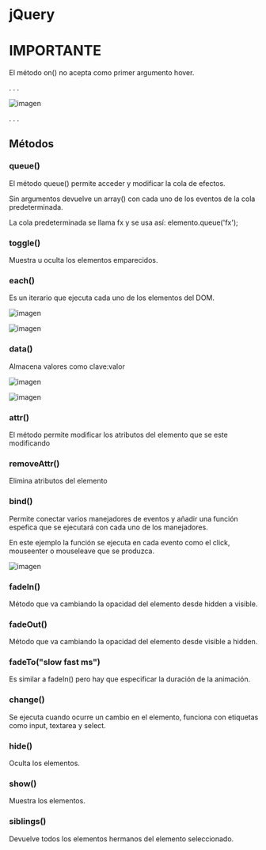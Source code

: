 # jQuery

# IMPORTANTE

El método on() no acepta como primer argumento hover.

. . .

![imagen](https://github.com/ERICKBOWSER/jQuery/assets/92431188/24c5f1e9-c9d9-4664-99f9-d12fd1638d9f)

. . .


## Métodos 

### queue()

El método queue() permite acceder y modificar la cola de efectos.

Sin argumentos devuelve un array() con cada uno de los eventos de la cola predeterminada.

La cola predeterminada se llama fx y se usa así: elemento.queue('fx');

### toggle()

Muestra u oculta los elementos emparecidos.

### each()

Es un iterario que ejecuta cada uno de los elementos del DOM.

![imagen](https://github.com/ERICKBOWSER/jQuery/assets/92431188/d11b942e-c86b-4518-a6f7-9262e7e62f2e)

![imagen](https://github.com/ERICKBOWSER/jQuery/assets/92431188/1a7579c1-266f-44b4-8c53-ff2d277cdca6)

### data()

Almacena valores como clave:valor

![imagen](https://github.com/ERICKBOWSER/jQuery/assets/92431188/97d2ce0e-ca22-435d-8c6e-3435bd2bf312)

![imagen](https://github.com/ERICKBOWSER/jQuery/assets/92431188/a4abe477-93cd-4533-9c5c-ef66d5f9b4f1)

### attr()

El método permite modificar los atributos del elemento que se este modificando

### removeAttr()

Elimina atributos del elemento

### bind()

Permite conectar varios manejadores de eventos y añadir una función espefica que se ejecutará con cada uno de los manejadores.

En este ejemplo la función se ejecuta en cada evento como el click, mouseenter o mouseleave que se produzca.

![imagen](https://github.com/ERICKBOWSER/jQuery/assets/92431188/5a8e5f44-7e49-4d6a-a22f-e6e12c3f3b7f)

### fadeIn()

Método que va cambiando la opacidad del elemento desde hidden a visible.


### fadeOut()

Método que va cambiando la opacidad del elemento desde visible a hidden.

### fadeTo("slow fast ms")

Es similar a fadeIn() pero hay que especificar la duración de la animación.

### change()

Se ejecuta cuando ocurre un cambio en el elemento, funciona con etiquetas como input, textarea y select.

### hide()

Oculta los elementos.

### show()

Muestra los elementos.

### siblings()

Devuelve todos los elementos hermanos  del elemento seleccionado.









